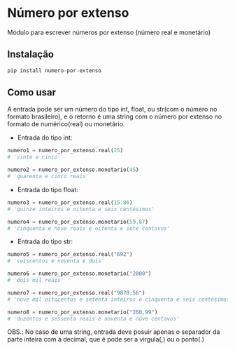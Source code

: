 # Número por extenso
Módulo para escrever números por extenso (número real e monetário)

## Instalação
```python
pip install numero-por-extenso
```
## Como usar

A entrada pode ser um número do tipo int, float, ou str(com o número no formato brasileiro), e o retorno é uma string com o número por extenso no formato de numérico(real) ou monetário.

* Entrada do tipo int:

```python
numero1 = numero_por_extenso.real(25)
# 'vinte e cinco'

numero2 = numero_por_extenso.monetario(45)  
# 'quarenta e cinco reais'
```

* Entrada do tipo float:

```python
numero3 = numero_por_extenso.real(15.86)   
# 'quinze inteiros e oitenta e seis centésimos' 

numero4 = numero_por_extenso.monetario(59.87)  
# 'cinquenta e nove reais e oitenta e sete centavos'
```

* Entrada do tipo str:

```python
numero5 = numero_por_extenso.real("692") 
# 'seiscentos e noventa e dois'

numero6 = numero_por_extenso.monetario("2000") 
# 'dois mil reais'

numero7 = numero_por_extenso.real("9870,56")
# 'nove mil oitocentos e setenta inteiros e cinquenta e seis centésimos'

numero8 = numero_por_extenso.monetario("260,99") 
# 'duzentos e sessenta reais e noventa e nove centavos'
```
OBS.: No caso de uma string, entrada deve posuir apenas o separador da parte inteira com a decimal, que é pode ser a virgula(,) ou o ponto(.)
